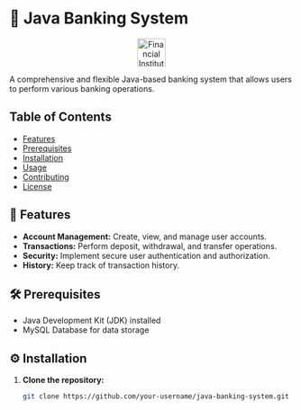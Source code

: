 # 🏦 Java Banking System

<p align="center">
  <a href="https://ibb.co/smgb1vY" target="_blank">
    <img src="https://i.ibb.co/r7QFpGr/financial-institution-bank-icon-free-vector.jpg" alt="Financial Institution Bank Icon" style="width: 50px; height: 50px;" border="0">
  </a>
</p>

A comprehensive and flexible Java-based banking system that allows users to perform various banking operations.

## Table of Contents

- [Features](#features)
- [Prerequisites](#prerequisites)
- [Installation](#installation)
- [Usage](#usage)
- [Contributing](#contributing)
- [License](#license)

## 🚀 Features

- **Account Management:** Create, view, and manage user accounts.
- **Transactions:** Perform deposit, withdrawal, and transfer operations.
- **Security:** Implement secure user authentication and authorization.
- **History:** Keep track of transaction history.

## 🛠 Prerequisites

- Java Development Kit (JDK) installed
- MySQL Database for data storage

## ⚙ Installation

1. **Clone the repository:**

   ```bash
   git clone https://github.com/your-username/java-banking-system.git
